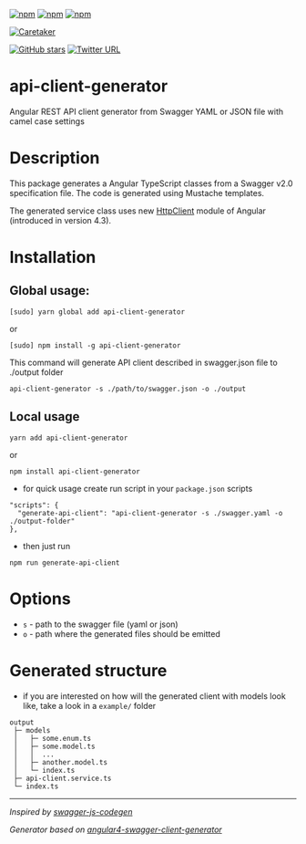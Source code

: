 [![npm](https://img.shields.io/npm/v/%40flowup/api-client-generator.svg)](https://www.npmjs.com/package/api-client-generator)
[![npm](https://img.shields.io/npm/l/%40flowup/api-client-generator.svg)](https://www.npmjs.com/package/api-client-generator)
[![npm](https://img.shields.io/npm/dm/%40flowup/api-client-generator.svg)](https://www.npmjs.com/package/api-client-generator)

[![Caretaker](https://img.shields.io/badge/caretaker-vmasek-blue.svg)](https://github.com/vmasek)

[![GitHub stars](https://img.shields.io/github/stars/flowup/api-client-generator.svg?style=social&label=Star)](https://github.com/flowup/api-client-generator)
[![Twitter URL](https://img.shields.io/twitter/url/http/flowup.cz.svg?style=social)](https://twitter.com/intent/tweet?text=Tool%20that%20lets%20you%20generate%20API%20client%20from%20a%20swagger%20file&hashtags=angular,swagger,api,angular5&url=https://github.com/flowup/api-client-generator)

# api-client-generator
Angular REST API client generator from Swagger YAML or JSON file with camel case settings

# Description
This package generates a Angular TypeScript classes from a Swagger v2.0 specification file. The code is generated using Mustache templates.

The generated service class uses new [HttpClient](https://angular.io/guide/http) module of Angular (introduced in version 4.3).

# Installation

## Global usage:

`[sudo] yarn global add api-client-generator`

or

`[sudo] npm install -g api-client-generator`

This command will generate API client described in swagger.json file to ./output folder

`api-client-generator -s ./path/to/swagger.json -o ./output`

## Local usage

`yarn add api-client-generator`

or

`npm install api-client-generator`

- for quick usage create run script in your `package.json` scripts
```
"scripts": {
  "generate-api-client": "api-client-generator -s ./swagger.yaml -o ./output-folder"
},
```
- then just run

`npm run generate-api-client`

# Options

 - `s` -  path to the swagger file (yaml or json)
 - `o` -  path where the generated files should be emitted

# Generated structure

- if you are interested on how will the generated client with models look like, take a look in a `example/` folder

```
output
 ├─ models
 │   ├─ some.enum.ts
 │   ├─ some.model.ts
 │   │  ...
 │   ├─ another.model.ts
 │   └─ index.ts
 ├─ api-client.service.ts
 └─ index.ts
```

-------

*Inspired by [swagger-js-codegen](https://github.com/wcandillon/swagger-js-codegen)*

*Generator based on [angular4-swagger-client-generator](https://github.com/lotjomik/angular4-swagger-client-generator)*
